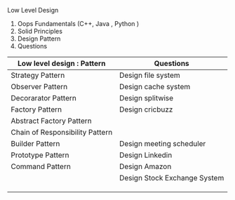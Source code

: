 
Low Level Design


1. Oops Fundamentals (C++, Java , Python )
2. Solid Principles
3. Design Pattern
4. Questions

| Low level design : Pattern      | Questions                    |
| ------------------------------- | ---------------------------- |
| Strategy Pattern                | Design file system           |
| Observer Pattern                | Design cache system          |
| Decorarator Pattern             | Design splitwise             |
| Factory Pattern                 | Design cricbuzz              |
| Abstract Factory Pattern        |                              |
| Chain of Responsibility Pattern |                              |
| Builder Pattern                 | Design meeting scheduler     |
| Prototype Pattern               | Design Linkedin              |
| Command Pattern                 | Design Amazon                |
|                                 | Design Stock Exchange System |
|                                 |                              |
|                                 |                              |
|                                 |                              |
